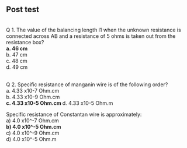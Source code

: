 ## Post test
<br>
Q 1. The value of the balancing length l1 when the unknown resistance is connected across AB and a resistance of 5 ohms is taken out from the resistance box?<br>
<b>a. 46 cm<br></b>
b. 47 cm<br>
c. 48 cm<br>
d. 49 cm<br><br>

Q 2. Specific resistance of manganin wire is of the following order?<br>
a. 4.33 x10-7 Ohm.cm<br>
b. 4.33 x10-9 Ohm.cm<br>
<b>c. 4.33 x10-5 Ohm.cm	</b>
d. 4.33 x10-5 Ohm.m<br>

Specific resistance of Constantan wire is approximately:<br>
a) 4.0 x10^-7 Ohm.cm <br>	<b>b) 4.0 x10^-5 Ohm.cm</b><br>	c) 4.0 x10^-9 Ohm.cm <br>	d) 4.0 x10^-5 Ohm.m

